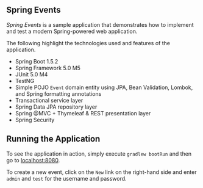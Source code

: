 ## Spring Events

_Spring Events_ is a sample application that demonstrates how to implement and test a modern Spring-powered web application.

The following highlight the technologies used and features of the application.

* Spring Boot 1.5.2
* Spring Framework 5.0 M5
* JUnit 5.0 M4
* TestNG
* Simple POJO `Event` domain entity using JPA, Bean Validation, Lombok, and Spring formatting annotations
* Transactional service layer
* Spring Data JPA repository layer
* Spring @MVC + Thymeleaf & REST presentation layer
* Spring Security

## Running the Application

To see the application in action, simply execute `gradlew bootRun` and then go to [localhost:8080](http://localhost:8080/).

To create a new event, click on the `New` link on the right-hand side and enter `admin` and `test` for the username and password.
